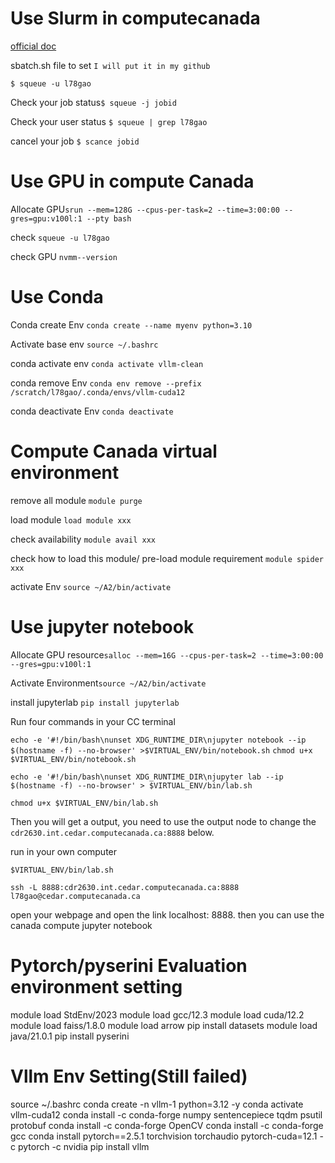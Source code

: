 # Use Slurm in computecanada

[official doc](https://docs.alliancecan.ca/wiki/Running_jobs)

sbatch.sh file to set `I will put it in my github`

`$ squeue -u l78gao`

Check your job status`$ squeue -j jobid`

Check your user status `$ squeue | grep l78gao`

cancel your job `$ scance jobid`

# Use GPU in compute Canada

Allocate GPU`srun --mem=128G --cpus-per-task=2 --time=3:00:00 --gres=gpu:v100l:1 --pty bash`

check `squeue -u l78gao`

check GPU `nvmm--version`

# Use Conda

Conda create Env `conda create --name myenv python=3.10`

Activate base env `source ~/.bashrc`

conda activate env `conda activate vllm-clean`

conda remove Env `conda env remove --prefix /scratch/l78gao/.conda/envs/vllm-cuda12`

conda deactivate Env `conda deactivate`



# Compute Canada virtual environment

remove all module `module purge`

load module `load module xxx`

check availability `module avail xxx`

check how to load this module/ pre-load module requirement `module spider xxx`

activate Env `source ~/A2/bin/activate`



# Use jupyter notebook

Allocate GPU resource`salloc --mem=16G --cpus-per-task=2 --time=3:00:00 --gres=gpu:v100l:1`

Activate Environment`source ~/A2/bin/activate`

install jupyterlab  `pip install jupyterlab`

Run four commands in your CC terminal

`echo -e '#!/bin/bash\nunset XDG_RUNTIME_DIR\njupyter notebook --ip $(hostname -f) --no-browser' >$VIRTUAL_ENV/bin/notebook.sh`
`chmod u+x $VIRTUAL_ENV/bin/notebook.sh`

`echo -e '#!/bin/bash\nunset XDG_RUNTIME_DIR\njupyter lab --ip $(hostname -f) --no-browser' > $VIRTUAL_ENV/bin/lab.sh`

`chmod u+x $VIRTUAL_ENV/bin/lab.sh`

Then you will get a output, you need to use the output node to change the `cdr2630.int.cedar.computecanada.ca:8888` below.

run in your own computer

`$VIRTUAL_ENV/bin/lab.sh`

`ssh -L 8888:cdr2630.int.cedar.computecanada.ca:8888 l78gao@cedar.computecanada.ca`

open your webpage and open the link localhost: 8888. then you can use the canada compute jupyter notebook



# Pytorch/pyserini Evaluation environment setting

module load StdEnv/2023
module load gcc/12.3
module load cuda/12.2
module load faiss/1.8.0
module load arrow
pip install datasets
module load java/21.0.1
pip install pyserini



# Vllm Env Setting(Still failed)

source ~/.bashrc
conda create -n vllm-1 python=3.12 -y
conda activate vllm-cuda12
conda install -c conda-forge numpy sentencepiece tqdm psutil protobuf
conda install -c conda-forge OpenCV
conda install -c conda-forge gcc
conda install pytorch==2.5.1 torchvision torchaudio pytorch-cuda=12.1 -c pytorch -c nvidia
 pip install vllm 